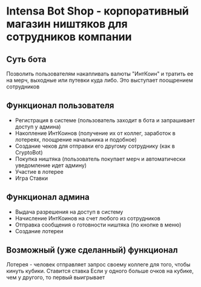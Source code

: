 # Intensa Bot Shop - корпоративный магазин ништяков для сотрудников компании

## Суть бота
Позволить пользователям накапливать валюты "ИнтКоин" и тратить ее на мерч, выходные или путевки куда либо.
Это выступает поощрением сотрудников

## Функционал пользователя
- Регистрация в системе (пользователь заходит в бота и запрашивает доступ у админа)
- Накопление ИнтКоинов (получение их от коллег, заработок в лотереях, поощрение начальника и подобное)
- Создание чеков для отправки его другому сотруднику (как в CryptoBot)
- Покупка ништяка (пользователь покупает мерч и автоматически уведомление идет админу)
- Участие в лотерее
- Игра Ставки

## Функционал админа
- Выдача разрешения на доступ в систему
- Начисление ИнтКоинов на счет любого из сотрудников
- Отправка сообщения о готовности ништяка (по кнопке в меню)
- Создание лотереи

## Возможный (уже сделанный) функционал
Лотерея - человек отправляет запрос своему коллеге для того, чтобы кинуть кубики. Ставится ставка
Если у одного больше очков на кубике, чем у другого, то первый выигрывает
